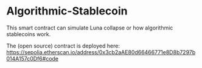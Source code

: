 # Algorithmic-Stablecoin

This smart contract can simulate Luna collapse
or how algorithmic stablecoins work.

The (open source) contract is deployed here:
https://sepolia.etherscan.io/address/0x3cb2aAE80d66466771e8D8b7297b014A157c0Df6#code
